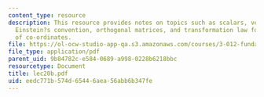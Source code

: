 ```yaml
---
content_type: resource
description: This resource provides notes on topics such as scalars, vectors, tensors,
  Einstein?s convention, orthogonal matrices, and transformation law for products
  of co-ordinates.
file: https://ol-ocw-studio-app-qa.s3.amazonaws.com/courses/3-012-fundamentals-of-materials-science-fall-2005/eedc771b574d65446aea56abb6b347fe_lec20b.pdf
file_type: application/pdf
parent_uid: 9b84782c-e584-0689-a998-0228b6218bbc
resourcetype: Document
title: lec20b.pdf
uid: eedc771b-574d-6544-6aea-56abb6b347fe
---
```

